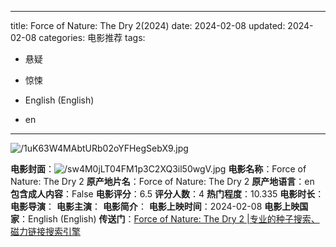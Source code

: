 
---
title: Force of Nature: The Dry 2(2024)
date: 2024-02-08
updated: 2024-02-08
categories: 电影推荐
tags:

- 悬疑
- 惊悚

- English (English)
- en
---

<img src="https://image.tmdb.org/t/p/original/1uK63W4MAbtURb02oYFHegSebX9.jpg" alt="/1uK63W4MAbtURb02oYFHegSebX9.jpg" title="/1uK63W4MAbtURb02oYFHegSebX9.jpg">

**电影封面**：<img src="https://image.tmdb.org/t/p/w200/sw4M0jLT04FM1p3C2XQ3il50wgV.jpg" alt="/sw4M0jLT04FM1p3C2XQ3il50wgV.jpg" title="/sw4M0jLT04FM1p3C2XQ3il50wgV.jpg">
**电影名称**：Force of Nature: The Dry 2
**原产地片名**：Force of Nature: The Dry 2
**原产地语言**：en
**包含成人内容**：False
**电影评分**：6.5
**评分人数**：4
**热门程度**：10.335
**电影时长**：
**电影导演**：
**电影主演**：
**电影简介**：
**电影上映时间**：2024-02-08
**电影上映国家**：English (English)
**传送门**：[Force of Nature: The Dry 2 |专业的种子搜索、磁力链接搜索引擎](https://movie.amd794.com:2083/?search=Force%20of%20Nature%3A%20The%20Dry%202&ordering=&mode=match_phrase&page_size=10&page=1)

